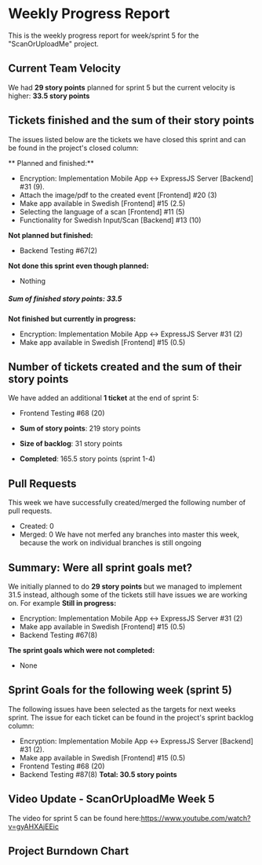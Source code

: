 # Weekly Progress Report

This is the weekly progress report for week/sprint 5 for the "ScanOrUploadMe" project.

## Current Team Velocity

We had **29 story points** planned for sprint 5 but the current velocity is higher: **33.5 story points**

## Tickets finished and the sum of their story points

The issues listed below are the tickets we have closed this sprint and can be found in the project's closed column:

** Planned and finished:**

- Encryption: Implementation Mobile App <-> ExpressJS Server [Backend] #31 (9).
- Attach the image/pdf to the created event [Frontend] #20 (3)
- Make app available in Swedish [Frontend] #15 (2.5)
- Selecting the language of a scan [Frontend] #11 (5)
- Functionality for Swedish Input/Scan [Backend] #13 (10)



**Not planned but finished:**
- Backend Testing #67(2)

**Not done this sprint even though planned:**

- Nothing 

#####  Sum of finished story points: 33.5

**Not finished but currently in progress:**

- Encryption: Implementation Mobile App <-> ExpressJS Server #31 (2)
- Make app available in Swedish [Frontend] #15 (0.5)

## Number of tickets created and the sum of their story points

We have added an additional **1 ticket** at the end of sprint 5:
- Frontend Testing #68 (20)


- **Sum of story points**: 219 story points
- **Size of backlog**: 31 story points
- **Completed**: 165.5 story points (sprint 1-4)
## Pull Requests

This week we have successfully created/merged the following number of pull requests.

- Created: 0
- Merged: 0
We have not merfed any branches into master this week, because the work on individual branches is still ongoing 
## Summary: Were all sprint goals met?

We initially planned to do **29 story points** but we managed to implement 31.5 instead, although some of the tickets still have issues we are working on. For example
**Still in progress:**

- Encryption: Implementation Mobile App <-> ExpressJS Server #31 (2)
- Make app available in Swedish [Frontend] #15 (0.5)
- Backend Testing #67(8)

**The sprint goals which were not completed:**

- None
## Sprint Goals for the following week (sprint 5)

The following issues have been selected as the targets for next weeks sprint. The issue for each ticket can be found in the project's sprint backlog column:

- Encryption: Implementation Mobile App <-> ExpressJS Server [Backend] #31 (2).
- Make app available in Swedish [Frontend] #15 (0.5)
- Frontend Testing #68 (20)
- Backend Testing #87(8)
**Total: 30.5 story points**

## Video Update - ScanOrUploadMe Week 5

The video for sprint 5 can be found here:https://www.youtube.com/watch?v=gyAHXAjEEic

## Project Burndown Chart
